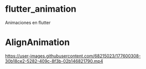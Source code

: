 # flutter_animation

Animaciones en flutter 

# AlignAnimation

  https://user-images.githubusercontent.com/68215023/177600308-30b18ce2-5282-409c-8f3b-02b146821790.mp4

